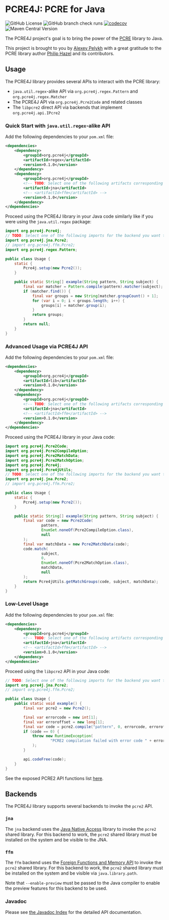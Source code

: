 # PCRE4J: PCRE for Java

![GitHub License](https://img.shields.io/github/license/alexey-pelykh/pcre4j)
![GitHub branch check runs](https://img.shields.io/github/check-runs/alexey-pelykh/pcre4j/main)
[![codecov](https://codecov.io/gh/alexey-pelykh/pcre4j/graph/badge.svg?token=7UJZ501GWT)](https://codecov.io/gh/alexey-pelykh/pcre4j)
![Maven Central Version](https://img.shields.io/maven-central/v/org.pcre4j/lib)

The PCRE4J project's goal is to bring the power of the [PCRE](https://www.pcre.org) library to Java.

This project is brought to you by [Alexey Pelykh](https://github.com/alexey-pelykh) with a great gratitude to the PCRE
library author [Philip Hazel](https://github.com/PhilipHazel) and its contributors.

## Usage

The PCRE4J library provides several APIs to interact with the PCRE library:

- `java.util.regex`-alike API via `org.pcre4j.regex.Pattern` and `org.pcre4j.regex.Matcher`
- The PCRE4J API via `org.pcre4j.Pcre2Code` and related classes
- The `libpcre2` direct API via backends that implement `org.pcre4j.api.IPcre2`

### Quick Start with `java.util.regex`-alike API

Add the following dependencies to your `pom.xml` file:

```xml
<dependencies>
    <dependency>
        <groupId>org.pcre4j</groupId>
        <artifactId>regex</artifactId>
        <version>0.1.0</version>
    </dependency>
    <dependency>
        <groupId>org.pcre4j</groupId>
        <!-- TODO: Select one of the following artifacts corresponding to the backend you want to use -->
        <artifactId>jna</artifactId>
        <!-- <artifactId>ffm</artifactId> -->
        <version>0.1.0</version>
    </dependency>
</dependencies>
```

Proceed using the PCRE4J library in your Java code similarly like if you were using the `java.util.regex` package:

```java
import org.pcre4j.Pcre4j;
// TODO: Select one of the following imports for the backend you want to use:
import org.pcre4j.jna.Pcre2;
// import org.pcre4j.ffm.Pcre2;
import org.pcre4j.regex.Pattern;

public class Usage {
    static {
        Pcre4j.setup(new Pcre2());
    }

    public static String[] example(String pattern, String subject) {
        final var matcher = Pattern.compile(pattern).matcher(subject);
        if (matcher.find()) {
            final var groups = new String[matcher.groupCount() + 1];
            for (var i = 0; i < groups.length; i++) {
                groups[i] = matcher.group(i);
            }
            return groups;
        }
        return null;
    }
}
```

### Advanced Usage via PCRE4J API

Add the following dependencies to your `pom.xml` file:

```xml
<dependencies>
    <dependency>
        <groupId>org.pcre4j</groupId>
        <artifactId>lib</artifactId>
        <version>0.1.0</version>
    </dependency>
    <dependency>
        <groupId>org.pcre4j</groupId>
        <!-- TODO: Select one of the following artifacts corresponding to the backend you want to use -->
        <artifactId>jna</artifactId>
        <!-- <artifactId>ffm</artifactId> -->
        <version>0.1.0</version>
    </dependency>
</dependencies>
```

Proceed using the PCRE4J library in your Java code:

```java
import org.pcre4j.Pcre2Code;
import org.pcre4j.Pcre2CompileOption;
import org.pcre4j.Pcre2MatchData;
import org.pcre4j.Pcre2MatchOption;
import org.pcre4j.Pcre4j;
import org.pcre4j.Pcre4jUtils;
// TODO: Select one of the following imports for the backend you want to use:
import org.pcre4j.jna.Pcre2;
// import org.pcre4j.ffm.Pcre2;

public class Usage {
    static {
        Pcre4j.setup(new Pcre2());
    }

    public static String[] example(String pattern, String subject) {
        final var code = new Pcre2Code(
                pattern,
                EnumSet.noneOf(Pcre2CompileOption.class),
                null
        );
        final var matchData = new Pcre2MatchData(code);
        code.match(
                subject,
                0,
                EnumSet.noneOf(Pcre2MatchOption.class),
                matchData,
                null
        );
        return Pcre4jUtils.getMatchGroups(code, subject, matchData);
    }
}
```

### Low-Level Usage

Add the following dependencies to your `pom.xml` file:

```xml
<dependencies>
    <dependency>
        <groupId>org.pcre4j</groupId>
        <!-- TODO: Select one of the following artifacts corresponding to the backend you want to use -->
        <artifactId>jna</artifactId>
        <!-- <artifactId>ffm</artifactId> -->
        <version>0.1.0</version>
    </dependency>
</dependencies>
```

Proceed using the `libpcre2` API in your Java code:

```java
// TODO: Select one of the following imports for the backend you want to use:
import org.pcre4j.jna.Pcre2;
// import org.pcre4j.ffm.Pcre2;

public class Usage {
    public static void example() {
        final var pcre2 = new Pcre2();

        final var errorcode = new int[1];
        final var erroroffset = new long[1];
        final var code = pcre2.compile("pattern", 0, errorcode, erroroffset, 0);
        if (code == 0) {
            throw new RuntimeException(
                    "PCRE2 compilation failed with error code " + errorcode[0] + " at offset " + erroroffset[0]
            );
        }

        api.codeFree(code);
    }
}
```

See the exposed PCRE2 API functions list [here](./PCRE2_API.md).

## Backends

The PCRE4J library supports several backends to invoke the `pcre2` API.

### `jna`

The `jna` backend uses the [Java Native Access](https://github.com/java-native-access/jna) library to invoke the `pcre2`
shared library. For this backend to work, the `pcre2` shared library must be installed on the system and be visible to
the JNA.

### `ffm`

The `ffm` backend uses
the [Foreign Functions and Memory API](https://docs.oracle.com/en/java/javase/21/core/foreign-function-and-memory-api.html)
to invoke the `pcre2` shared library. For this backend to work, the `pcre2` shared library must be installed on the
system and be visible via `java.library.path`.

Note that `--enable-preview` must be passed to the Java compiler to enable the preview features for this backend to be
used.

### Javadoc

Please see [the Javadoc Index](./javadoc/index.md) for the detailed API documentation.
